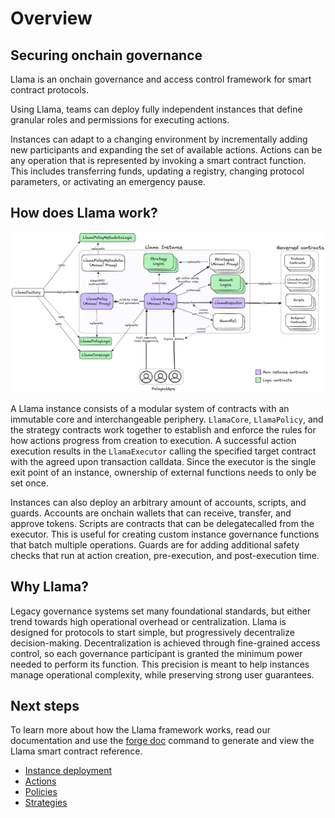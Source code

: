# Overview

## Securing onchain governance

Llama is an onchain governance and access control framework for smart contract protocols.

Using Llama, teams can deploy fully independent instances that define granular roles and permissions for executing actions. 

Instances can adapt to a changing environment by incrementally adding new participants and expanding the set of available actions. Actions can be any operation that is represented by invoking a smart contract function. This includes transferring funds, updating a registry, changing protocol parameters, or activating an emergency pause.

## How does Llama work?

![Llama Overview](https://github.com/llamaxyz/llama/blob/main/diagrams/llama-overview.png)

A Llama instance consists of a modular system of contracts with an immutable core and interchangeable periphery. `LlamaCore`, `LlamaPolicy`, and the strategy contracts work together to establish and enforce the rules for how actions progress from creation to execution. A successful action execution results in the `LlamaExecutor` calling the specified target contract with the agreed upon transaction calldata. Since the executor is the single exit point of an instance, ownership of external functions needs to only be set once.

Instances can also deploy an arbitrary amount of accounts, scripts, and guards. Accounts are onchain wallets that can receive, transfer, and approve tokens. Scripts are contracts that can be delegatecalled from the executor. This is useful for creating custom instance governance functions that batch multiple operations. Guards are for adding additional safety checks that run at action creation, pre-execution, and post-execution time.

## Why Llama?

Legacy governance systems set many foundational standards, but either trend towards high operational overhead or centralization. Llama is designed for protocols to start simple, but progressively decentralize decision-making. Decentralization is achieved through fine-grained access control, so each governance participant is granted the minimum power needed to perform its function. This precision is meant to help instances manage operational complexity, while preserving strong user guarantees.



## Next steps

To learn more about how the Llama framework works, read our documentation and use the [forge doc](https://github.com/llamaxyz/llama#documentation) command to generate and view the Llama smart contract reference.

- [Instance deployment](https://github.com/llamaxyz/llama/blob/main/docs/instance-deployment.md)
- [Actions](https://github.com/llamaxyz/llama/blob/main/docs/actions.md)
- [Policies](https://github.com/llamaxyz/llama/blob/main/docs/policies.md)
- [Strategies](https://github.com/llamaxyz/llama/blob/main/docs/strategies.md)
